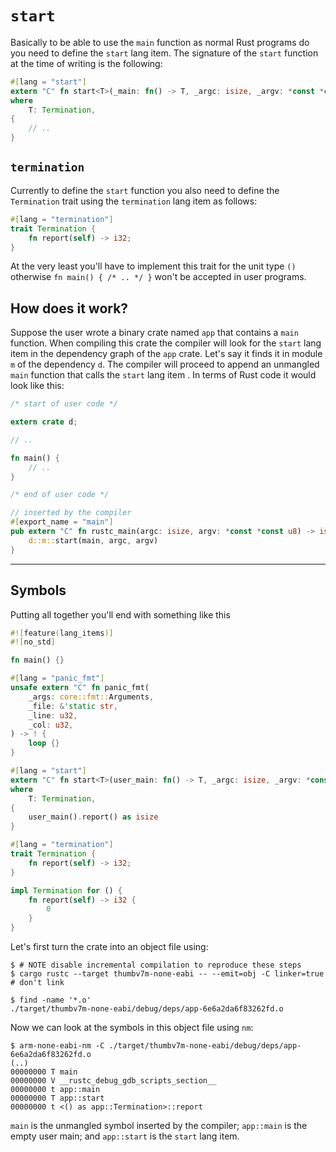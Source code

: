 # `start`

Basically to be able to use the `main` function as normal Rust programs do you need to define the
`start` lang item. The signature of the `start` function at the time of writing is the following:

``` rust
#[lang = "start"]
extern "C" fn start<T>(_main: fn() -> T, _argc: isize, _argv: *const *const u8) -> isize
where
    T: Termination,
{
    // ..
}
```

## `termination`

Currently to define the `start` function you also need to define the `Termination` trait using the
`termination` lang item as follows:

``` rust
#[lang = "termination"]
trait Termination {
    fn report(self) -> i32;
}
```

At the very least you'll have to implement this trait for the unit type `()` otherwise `fn main() {
/* .. */ }` won't be accepted in user programs.

## How does it work?

Suppose the user wrote a binary crate named `app` that contains a `main` function. When compiling
this crate the compiler will look for the `start` lang item in the dependency graph of the `app`
crate. Let's say it finds it in module `m` of the dependency `d`. The compiler will proceed to
append an unmangled `main` function that calls the `start` lang item . In terms of Rust code it
would look like this:

``` rust
/* start of user code */

extern crate d;

// ..

fn main() {
    // ..
}

/* end of user code */

// inserted by the compiler
#[export_name = "main"]
pub extern "C" fn rustc_main(argc: isize, argv: *const *const u8) -> isize {
    d::m::start(main, argc, argv)
}
```

---

## Symbols

Putting all together you'll end with something like this

``` rust
#![feature(lang_items)]
#![no_std]

fn main() {}

#[lang = "panic_fmt"]
unsafe extern "C" fn panic_fmt(
    _args: core::fmt::Arguments,
    _file: &'static str,
    _line: u32,
    _col: u32,
) -> ! {
    loop {}
}

#[lang = "start"]
extern "C" fn start<T>(user_main: fn() -> T, _argc: isize, _argv: *const *const u8) -> isize
where
    T: Termination,
{
    user_main().report() as isize
}

#[lang = "termination"]
trait Termination {
    fn report(self) -> i32;
}

impl Termination for () {
    fn report(self) -> i32 {
        0
    }
}
```

Let's first turn the crate into an object file using:

``` console
$ # NOTE disable incremental compilation to reproduce these steps
$ cargo rustc --target thumbv7m-none-eabi -- --emit=obj -C linker=true # don't link

$ find -name '*.o'
./target/thumbv7m-none-eabi/debug/deps/app-6e6a2da6f83262fd.o
```

Now we can look at the symbols in this object file using `nm`:

``` console
$ arm-none-eabi-nm -C ./target/thumbv7m-none-eabi/debug/deps/app-6e6a2da6f83262fd.o
(..)
00000000 T main
00000000 V __rustc_debug_gdb_scripts_section__
00000000 t app::main
00000000 T app::start
00000000 t <() as app::Termination>::report
```

`main` is the unmangled symbol inserted by the compiler; `app::main` is the empty user main; and
`app::start` is the `start` lang item.
